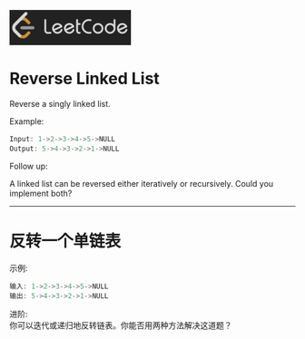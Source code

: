 [![](../../../images/LeetCode.png)](https://leetcode-cn.com/problems/reverse-linked-list/)
# Reverse Linked List
Reverse a singly linked list.  

Example:
``` java
Input: 1->2->3->4->5->NULL
Output: 5->4->3->2->1->NULL
```
Follow up:  

A linked list can be reversed either iteratively or recursively. Could you implement both?

---

# 反转一个单链表

示例:
``` java
输入: 1->2->3->4->5->NULL
输出: 5->4->3->2->1->NULL
``` 
进阶:   
你可以迭代或递归地反转链表。你能否用两种方法解决这道题？